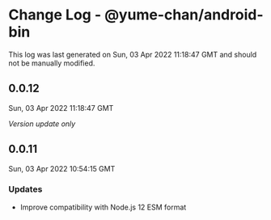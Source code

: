 # Change Log - @yume-chan/android-bin

This log was last generated on Sun, 03 Apr 2022 11:18:47 GMT and should not be manually modified.

## 0.0.12
Sun, 03 Apr 2022 11:18:47 GMT

_Version update only_

## 0.0.11
Sun, 03 Apr 2022 10:54:15 GMT

### Updates

- Improve compatibility with Node.js 12 ESM format

